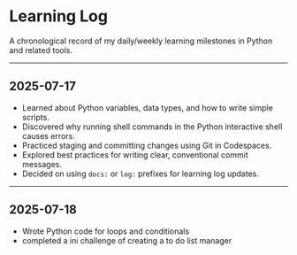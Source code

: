 # Learning Log

A chronological record of my daily/weekly learning milestones in Python and related tools.

---

## 2025-07-17

- Learned about Python variables, data types, and how to write simple scripts.
- Discovered why running shell commands in the Python interactive shell causes errors.
- Practiced staging and committing changes using Git in Codespaces.
- Explored best practices for writing clear, conventional commit messages.
- Decided on using `docs:` or `log:` prefixes for learning log updates.

---

## 2025-07-18

- Wrote Python code for loops and conditionals
- completed a ini challenge of creating a to do list manager